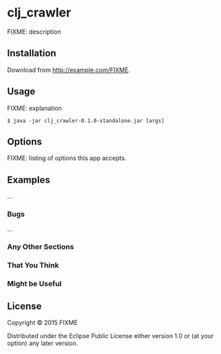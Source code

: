 # clj_crawler

FIXME: description

## Installation

Download from http://example.com/FIXME.

## Usage

FIXME: explanation

    $ java -jar clj_crawler-0.1.0-standalone.jar [args]

## Options

FIXME: listing of options this app accepts.

## Examples

...

### Bugs

...

### Any Other Sections
### That You Think
### Might be Useful

## License

Copyright © 2015 FIXME

Distributed under the Eclipse Public License either version 1.0 or (at
your option) any later version.
